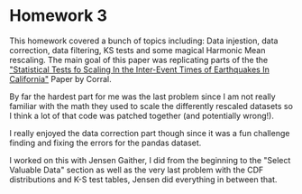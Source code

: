 # Homework 3

This homework covered a bunch of topics including: Data injestion, data correction, data filtering, KS tests and some magical Harmonic Mean rescaling. The main goal of this paper was replicating parts of the the ["Statistical Tests fo Scaling In the Inter-Event Times of Earthquakes In California"](https://arxiv.org/pdf/0910.0055.pdf) Paper by Corral. 

By far the hardest part for me was the last problem since I am not really familiar with the math they used to scale the differently rescaled datasets so I think a lot of that code was patched together (and potentially wrong!). 

I really enjoyed the data correction part though since it was a fun challenge finding and fixing the errors for the pandas dataset. 

I worked on this with Jensen Gaither, I did from the beginning to the "Select Valuable Data" section as well as the very last problem with the CDF distributions and K-S test tables, Jensen did everything in between that. 
